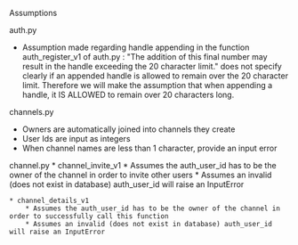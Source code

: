 Assumptions

auth.py 

- Assumption made regarding handle appending in the function auth_register_v1 of auth.py : "The addition of this final number may result in the handle exceeding the 20 character limit." does not specify clearly if an appended handle is allowed to remain over the 20 character limit. Therefore we will make the assumption that when appending a handle, it IS ALLOWED to remain over 20 characters long.

channels.py 

- Owners are automatically joined into channels they create
- User Ids are input as integers
- When channel names are less than 1 character, provide an input error

channel.py
    * channel_invite_v1
        * Assumes the auth_user_id has to be the owner of the channel in order to invite other users
        * Assumes an invalid (does not exist in database) auth_user_id will raise an InputError

    * channel_details_v1
        * Assumes the auth_user_id has to be the owner of the channel in order to successfully call this function
        * Assumes an invalid (does not exist in database) auth_user_id will raise an InputError

    




